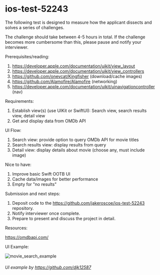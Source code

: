 # ios-test-52243

The following test is designed to measure how the applicant dissects and solves a series of challenges.

The challenge should take between 4-5 hours in total. If the challenge becomes more cumbersome than this, please pause and notify your interviewer.

Prerequisites/reading:

1. https://developer.apple.com/documentation/uikit/view_layout
2. https://developer.apple.com/documentation/uikit/view_controllers
3. https://github.com/onevcat/Kingfisher (download/cache images)
4. https://github.com/Alamofire/Alamofire (networking)
5. https://developer.apple.com/documentation/uikit/uinavigationcontroller (nav)

Requirements:

1. Establish view(s) (use UIKit or SwiftUI): Search view, search results view, detail view
2. Get and display data from OMDb API

UI Flow:

1. Search view: provide option to query OMDb API for movie titles
2. Search results view: display results from query
3. Detail view: display details about movie (choose any, must include image)

Nice to have:

1. Improve basic Swift OOTB UI
2. Cache data/images for better performance
3. Empty for "no results"

Submission and next steps:

1. Deposit code to the https://github.com/jakeroscoe/ios-test-52243 repository.
2. Notify interviewer once complete.
3. Prepare to present and discuss the project in detail.

Resources:

https://omdbapi.com/

UI Example:

![movie_search_example](https://user-images.githubusercontent.com/6242978/196581128-e1a0d822-aa28-4372-8906-02fdbaefeef2.gif)

###### UI example by https://github.com/djk12587

